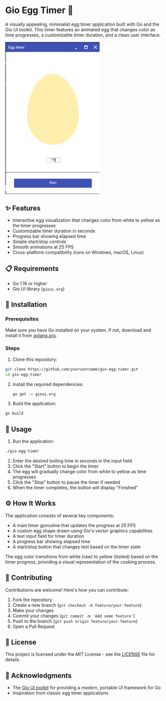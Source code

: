 #  Gio Egg Timer 🥚

A visually appealing, minimalist egg timer application built with Go and the Gio UI toolkit. This timer features an animated egg that changes color as time progresses, a customizable timer duration, and a clean user interface.

<img src="image.png" alt="Gopher in Space" width="300">

## ✨ Features

-  Interactive egg visualization that changes color from white to yellow as the timer progresses
-  Customizable timer duration in seconds
-  Progress bar showing elapsed time
-  Simple start/stop controls
-  Smooth animations at 25 FPS
-  Cross-platform compatibility (runs on Windows, macOS, Linux)

## 📋 Requirements

- Go 1.16 or higher
-  Gio UI library (`gioui.org`)

## 🚀 Installation

### Prerequisites

Make sure you have Go installed on your system. If not, download and install it from [golang.org](https://golang.org/dl/).

### Steps

1.  Clone this repository:
   ```bash
   git clone https://github.com/yourusername/gio-egg-timer.git
   cd gio-egg-timer
   ```

2. Install the required dependencies:
   ```bash
   go get -u gioui.org
   ```

3.  Build the application:
   ```bash
   go build
   ```

## 📝 Usage

1.  Run the application:
   ```bash
   ./gio-egg-timer
   ```

2.  Enter the desired boiling time in seconds in the input field
3.  Click the "Start" button to begin the timer
4.  The egg will gradually change color from white to yellow as time progresses
5.  Click the "Stop" button to pause the timer if needed
6.  When the timer completes, the button will display "Finished"

## ⚙️ How It Works

The application consists of several key components:

-  A main timer goroutine that updates the progress at 25 FPS
-  A custom egg shape drawn using Gio's vector graphics capabilities
-  A text input field for timer duration
-  A progress bar showing elapsed time
-  A start/stop button that changes text based on the timer state

The egg color transitions from white (raw) to yellow (boiled) based on the timer progress, providing a visual representation of the cooking process.


## 👥 Contributing

Contributions are welcome! Here's how you can contribute:

1.  Fork the repository
2.  Create a new branch (`git checkout -b feature/your-feature`)
3.  Make your changes
4.  Commit your changes (`git commit -m 'Add some feature'`)
5.  Push to the branch (`git push origin feature/your-feature`)
6.  Open a Pull Request

## 📜 License

This project is licensed under the MIT License - see the [LICENSE](LICENSE) file for details.

## 🙏 Acknowledgments

-  The [Gio UI toolkit](https://gioui.org) for providing a modern, portable UI framework for Go
-  Inspiration from classic egg timer applications

